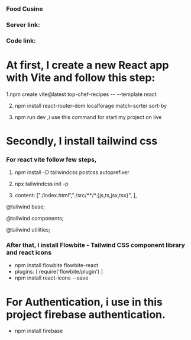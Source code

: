 ### Food Cusine

### Server link:

### Code link:

###

# At first, I create a new React app with Vite and follow this step:

1.npm create vite@latest top-chef-recipes -- --template react

2. npm install react-router-dom localforage match-sorter sort-by

3. npm run dev ,i use this command for start my project on live

# Secondly, I install tailwind css

### For react vite follow few steps,

1.  npm install -D tailwindcss postcss autoprefixer

2.  npx tailwindcss init -p

3.  content: ["./index.html","./src/**/*.{js,ts,jsx,tsx}", ],

@tailwind base;

@tailwind components;

@tailwind utilities;

### After that, I install Flowbite - Tailwind CSS component library and react icons

- npm install flowbite flowbite-react
- plugins: [
  require('flowbite/plugin')
  ]
- npm install react-icons --save

# For Authentication, i use in this project firebase authentication.

- npm install firebase
